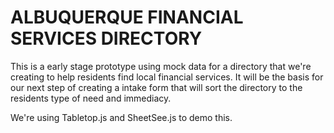 # ALBUQUERQUE FINANCIAL SERVICES DIRECTORY

This is a early stage prototype using mock data for a directory that we're creating to help residents find local financial services. It will be the basis for our next step of creating a intake form that will sort the directory to the residents type of need and immediacy. 

We're using Tabletop.js and SheetSee.js to demo this.